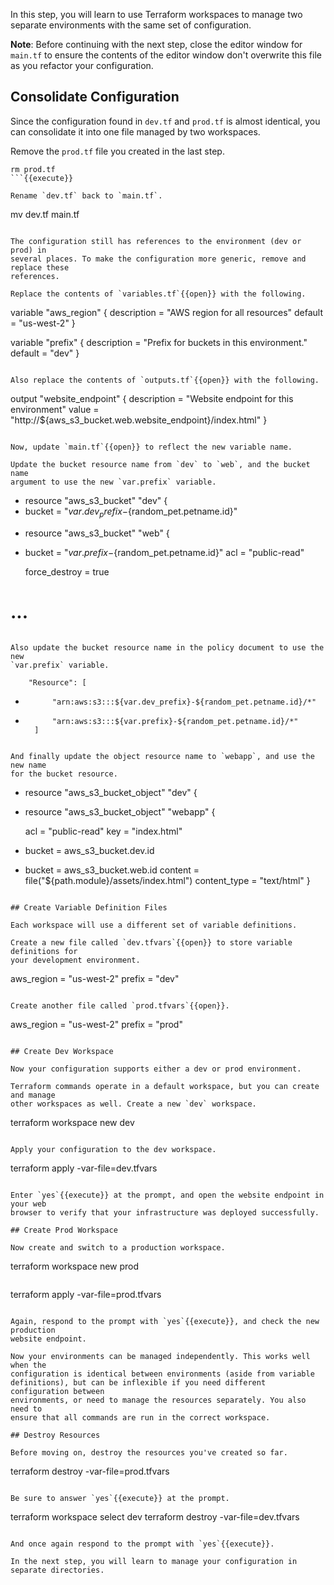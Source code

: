 In this step, you will learn to use Terraform workspaces to manage two separate
environments with the same set of configuration.

**Note**: Before continuing with the next step, close the editor window for
`main.tf` to ensure the contents of the editor window don't overwrite this file
as you refactor your configuration.

## Consolidate Configuration

Since the configuration found in `dev.tf` and `prod.tf` is almost identical, you
can consolidate it into one file managed by two workspaces.

Remove the `prod.tf` file you created in the last step.

```
rm prod.tf
```{{execute}}

Rename `dev.tf` back to `main.tf`.

```
mv dev.tf main.tf
```{{execute}}

The configuration still has references to the environment (dev or prod) in
several places. To make the configuration more generic, remove and replace these
references.

Replace the contents of `variables.tf`{{open}} with the following.

```
variable "aws_region" {
  description = "AWS region for all resources"
  default     = "us-west-2"
}

variable "prefix" {
  description = "Prefix for buckets in this environment."
  default     = "dev"
}
```{{copy}}

Also replace the contents of `outputs.tf`{{open}} with the following.

```
output "website_endpoint" {
  description = "Website endpoint for this environment"
  value       = "http://${aws_s3_bucket.web.website_endpoint}/index.html"
}
```{{copy}}

Now, update `main.tf`{{open}} to reflect the new variable name.

Update the bucket resource name from `dev` to `web`, and the bucket name
argument to use the new `var.prefix` variable.

```
- resource "aws_s3_bucket" "dev" {
- bucket = "${var.dev_prefix}-${random_pet.petname.id}"
+ resource "aws_s3_bucket" "web" {
+ bucket = "${var.prefix}-${random_pet.petname.id}"
  acl    = "public-read"

  force_destroy = true

# ...
```

Also update the bucket resource name in the policy document to use the new
`var.prefix` variable.

```
        "Resource": [
-           "arn:aws:s3:::${var.dev_prefix}-${random_pet.petname.id}/*"
+           "arn:aws:s3:::${var.prefix}-${random_pet.petname.id}/*"
        ]
```

And finally update the object resource name to `webapp`, and use the new name
for the bucket resource.

```
- resource "aws_s3_bucket_object" "dev" {
+ resource "aws_s3_bucket_object" "webapp" {

  acl          = "public-read"
  key          = "index.html"
- bucket       = aws_s3_bucket.dev.id
+ bucket       = aws_s3_bucket.web.id
  content      = file("${path.module}/assets/index.html")
  content_type = "text/html"
}
```

## Create Variable Definition Files

Each workspace will use a different set of variable definitions.

Create a new file called `dev.tfvars`{{open}} to store variable definitions for
your development environment.

```
aws_region = "us-west-2"
prefix     = "dev"
```{{copy}}

Create another file called `prod.tfvars`{{open}}.

```
aws_region = "us-west-2"
prefix     = "prod"
```{{copy}}

## Create Dev Workspace

Now your configuration supports either a dev or prod environment.

Terraform commands operate in a default workspace, but you can create and manage
other workspaces as well. Create a new `dev` workspace.

```
terraform workspace new dev
```{{execute}}

Apply your configuration to the dev workspace.

```
terraform apply -var-file=dev.tfvars
```{{execute}}

Enter `yes`{{execute}} at the prompt, and open the website endpoint in your web
browser to verify that your infrastructure was deployed successfully.

## Create Prod Workspace

Now create and switch to a production workspace.

```
terraform workspace new prod
```{{execute}}

```
terraform apply -var-file=prod.tfvars
```{{execute}}

Again, respond to the prompt with `yes`{{execute}}, and check the new production
website endpoint.

Now your environments can be managed independently. This works well when the
configuration is identical between environments (aside from variable
definitions), but can be inflexible if you need different configuration between
environments, or need to manage the resources separately. You also need to
ensure that all commands are run in the correct workspace.

## Destroy Resources

Before moving on, destroy the resources you've created so far.

```
terraform destroy -var-file=prod.tfvars
```{{execute}}

Be sure to answer `yes`{{execute}} at the prompt.

```
terraform workspace select dev
terraform destroy -var-file=dev.tfvars
```{{execute}}

And once again respond to the prompt with `yes`{{execute}}.

In the next step, you will learn to manage your configuration in separate directories.
